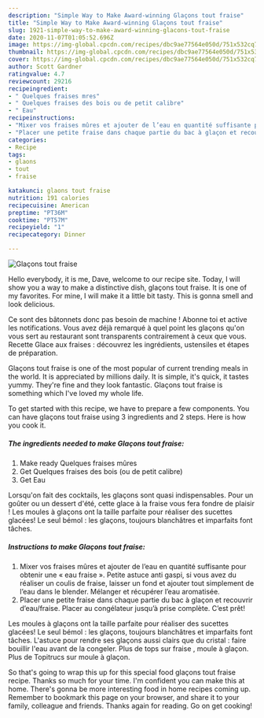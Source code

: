```yaml
---
description: "Simple Way to Make Award-winning Glaçons tout fraise"
title: "Simple Way to Make Award-winning Glaçons tout fraise"
slug: 1921-simple-way-to-make-award-winning-glacons-tout-fraise
date: 2020-11-07T01:05:52.696Z
image: https://img-global.cpcdn.com/recipes/dbc9ae77564e050d/751x532cq70/glacons-tout-fraise-photo-principale-de-la-recette.jpg
thumbnail: https://img-global.cpcdn.com/recipes/dbc9ae77564e050d/751x532cq70/glacons-tout-fraise-photo-principale-de-la-recette.jpg
cover: https://img-global.cpcdn.com/recipes/dbc9ae77564e050d/751x532cq70/glacons-tout-fraise-photo-principale-de-la-recette.jpg
author: Scott Gardner
ratingvalue: 4.7
reviewcount: 29216
recipeingredient:
- " Quelques fraises mres"
- " Quelques fraises des bois ou de petit calibre"
- " Eau"
recipeinstructions:
- "Mixer vos fraises mûres et ajouter de l’eau en quantité suffisante pour obtenir une « eau fraise ». Petite astuce anti gaspi, si vous avez du réaliser un coulis de fraise, laisser un fond et ajouter tout simplement de l’eau dans le blender. Mélanger et récupérer l’eau aromatisée."
- "Placer une petite fraise dans chaque partie du bac à glaçon et recouvrir d’eau/fraise. Placer au congélateur jusqu’à prise complète. C’est prêt!"
categories:
- Recipe
tags:
- glaons
- tout
- fraise

katakunci: glaons tout fraise 
nutrition: 191 calories
recipecuisine: American
preptime: "PT36M"
cooktime: "PT57M"
recipeyield: "1"
recipecategory: Dinner

---
```



![Glaçons tout fraise](https://img-global.cpcdn.com/recipes/dbc9ae77564e050d/751x532cq70/glacons-tout-fraise-photo-principale-de-la-recette.jpg)

Hello everybody, it is me, Dave, welcome to our recipe site. Today, I will show you a way to make a distinctive dish, glaçons tout fraise. It is one of my favorites. For mine, I will make it a little bit tasty. This is gonna smell and look delicious.

Ce sont des bâtonnets donc pas besoin de machine ! Abonne toi et active les notifications. Vous avez déjà remarqué à quel point les glaçons qu&#39;on vous sert au restaurant sont transparents contrairement à ceux que vous. Recette Glace aux fraises : découvrez les ingrédients, ustensiles et étapes de préparation.

Glaçons tout fraise is one of the most popular of current trending meals in the world. It is appreciated by millions daily. It is simple, it's quick, it tastes yummy. They're fine and they look fantastic. Glaçons tout fraise is something which I've loved my whole life.


To get started with this recipe, we have to prepare a few components. You can have glaçons tout fraise using 3 ingredients and 2 steps. Here is how you cook it.

<!--inarticleads1-->

##### The ingredients needed to make Glaçons tout fraise:

1. Make ready  Quelques fraises mûres
1. Get  Quelques fraises des bois (ou de petit calibre)
1. Get  Eau


Lorsqu&#39;on fait des cocktails, les glaçons sont quasi indispensables. Pour un goûter ou un dessert d&#39;été, cette glace à la fraise vous fera fondre de plaisir ! Les moules à glaçons ont la taille parfaite pour réaliser des sucettes glacées! Le seul bémol : les glaçons, toujours blanchâtres et imparfaits font tâches. 

<!--inarticleads2-->

##### Instructions to make Glaçons tout fraise:

1. Mixer vos fraises mûres et ajouter de l’eau en quantité suffisante pour obtenir une « eau fraise ». Petite astuce anti gaspi, si vous avez du réaliser un coulis de fraise, laisser un fond et ajouter tout simplement de l’eau dans le blender. Mélanger et récupérer l’eau aromatisée.
1. Placer une petite fraise dans chaque partie du bac à glaçon et recouvrir d’eau/fraise. Placer au congélateur jusqu’à prise complète. C’est prêt!


Les moules à glaçons ont la taille parfaite pour réaliser des sucettes glacées! Le seul bémol : les glaçons, toujours blanchâtres et imparfaits font tâches. L&#39;astuce pour rendre ses glaçons aussi clairs que du cristal : faire bouillir l&#39;eau avant de la congeler. Plus de tops sur fraise , moule à glaçon. Plus de Topitrucs sur moule à glaçon. 

So that's going to wrap this up for this special food glaçons tout fraise recipe. Thanks so much for your time. I'm confident you can make this at home. There's gonna be more interesting food in home recipes coming up. Remember to bookmark this page on your browser, and share it to your family, colleague and friends. Thanks again for reading. Go on get cooking!
